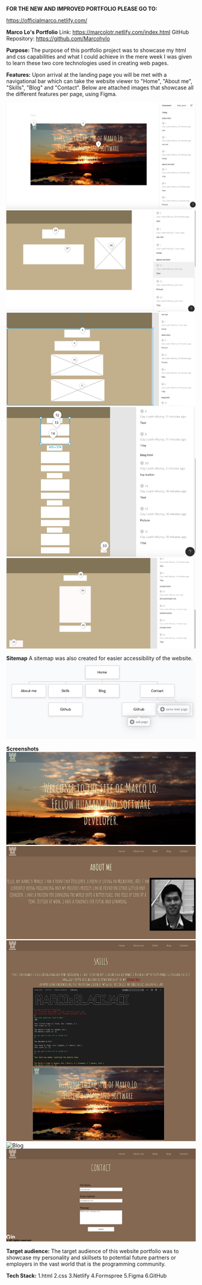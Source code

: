 **FOR THE NEW AND IMPROVED PORTFOLIO PLEASE GO TO:**

https://officialmarco.netlify.com/


**Marco Lo's Portfolio**
Link: https://marcolotr.netlify.com/index.html
GitHub Repository: https://github.com/Marcohylo

**Purpose:** The purpose of this portfolio project was to showcase my html and css capabilities and what I could achieve in the mere week I was given to learn these two core technologies used in creating web pages.

**Features:**
Upon arrival at the landing page you will be met with a navigational bar which can take the website viewer to "Home", "About me", "Skills", "Blog" and "Contact". Below are attached images that showcase all the different features per page, using Figma. 

![Home page](home.png "Home page")
![About me page](About_me.png "About me")
![Skills page](skills.png "Skills")
![Blog page](Blog.png "Blog")
![Contact page](Contact.png "Contact")

**Sitemap**
A sitemap was also created for easier accessibility of the website.
![Sitemap](sitemap.png "Sitemap") 

**Screenshots**
![home page](screenshot_index.png "Completed home page")
![About me](screenshot_about.png "Completed about me")
![Skills](screenshot_skills.png "Completed Skills")
![Blog](screenshot_blog.png "Completed Blog")
![Contact](screenshot_contact.png "Completed Conact")

**Target audience:**
The target audience of this website portfolio was to showcase my personality and skillsets to potential future partners or employers in the vast world that is the programming community. 


**Tech Stack:**
1.html
2.css
3.Netlify
4.Formspree
5.Figma
6.GitHub
